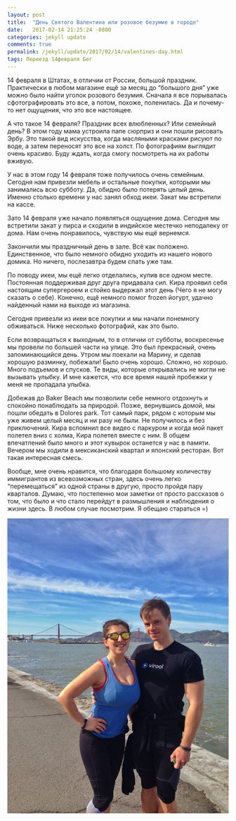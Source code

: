 ```yaml
---
layout: post
title:  "День Святого Валентина или розовое безумие в городе"
date:   2017-02-14 21:25:24 -0800
categories: jekyll update
comments: true
permalink: /jekyll/update/2017/02/14/valentines-day.html
tags: Переезд 14февраля Бег
---
```


14 февраля в Штатах, в отличии от России, большой праздник. Практически в  любом магазине ещё за месяц до “большого дня” уже можно было найти уголок розового безумия. Сначала я все порывалась сфотографировать это все, а потом, похоже, поленилась. Да и почему-то нет ощущения, что это все настоящее.

А что такое 14 февраля? <!--separate--> Праздник всех влюбленных? Или семейный день? В этом году мама устроила папе сюрприз и они пошли рисовать Эрбу. Это такой вид искусства, когда масляными красками рисуют по воде, а затем переносят это все на холст. По фотографиям выглядит очень красиво. Буду ждать, когда смогу посмотреть на их работы вживую.

У нас в этом году 14 февраля тоже получилось очень семейным. Сегодня нам привезли мебель и остальные покупки, которыми мы занимались всю субботу. Да, обидно было потерять целый день. Именно столько времени у нас занял обход икеи. Закат мы встретили на кассе.

Зато 14 февраля уже начало появляться ощущение дома. Сегодня мы встретили  закат у пирса и сходили в индийское местечко неподалеку от дома. Нам очень понравилось, чувствую мы ещё вернемся.

Закончили мы праздничный день в зале. Всё как положено. Единственное, что было немного обидно уходить из нашего нового домика. Но ничего, послезавтра будем спать уже там.

По поводу икеи, мы ещё легко отделались, купив все одном месте. Постоянная поддерживая друг друга придавала сил. Кира проявил себя настоящим супергероем и стойко выдержал этот день (Чего я не могу сказать о себе). Конечно, ещё немного помог frozen йогурт, удачно найденный нами на выходе из магазина.

Сегодня привезли из икеи все покупки и мы начали понемногу обживаться. Ниже несколько фотографий, как это было.

Если возвращаться к выходным, то в отличии от субботы, воскресенье мы провели по большей части на улице. Это был прекрасный, очень запоминающийся день. Утром мы поехали на Марину, и сделав хорошую разминку, побежали! Было очень хорошо. Сложно, но хорошо. Много подъемов и спусков. Те виды, которые открывались не могли не вызывать улыбку. И мне кажется, что все время нашей пробежки у меня не пропадала улыбка.

Добежав до Baker Beach мы позволили себе немного отдохнуть и спокойно понаблюдать за природой. Позже, вернувшись домой, мы пошли обедать в Dolores park. Тот самый парк, рядом с которым мы уже живем целый месяц и ни разу не были. Не получилось и без приключений. Кира вспомнил все видео с паркуром и когда мой пакет полетел вниз с холма, Кира полетел вместе с ним. В общем впечатлений было много и этот кувырок останется у нас в памяти. Вечером мы ходили в мексиканский квартал и японский ресторан. Вот такая интересная смесь.

Вообще, мне очень нравится, что благодаря большому количеству иммигрантов из всевозможных стран, здесь очень легко “перемещаться” из одной страны в другую, просто пройдя пару кварталов.
Думаю, что постепенно мои заметки от просто рассказов о том, что было и что стало перейдут в размышления и наблюдения о жизни здесь. В любом случае посмотрим. Я обещаю стараться =)

![running](/assets/images/posts/stories/2017-02-14-valentines-day/running.jpg)